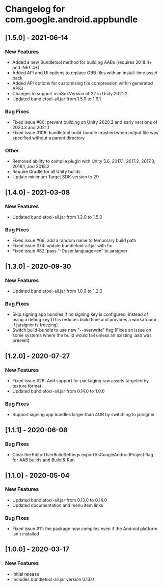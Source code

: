 # Changelog for com.google.android.appbundle

## [1.5.0] - 2021-06-14
### New Features
 - Added a new Bundletool method for building AABs (requires 2018.4+ and .NET 4+)
 - Added API and UI options to replace OBB files with an install-time asset pack
 - Added API options for customizing file compression within generated APKs
 - Changes to support minSdkVersion of 22 in Unity 2021.2
 - Updated bundletool-all.jar from 1.5.0 to 1.6.1
### Bug Fixes
 - Fixed issue #80: prevent building on Unity 2020.2 and early versions of 2020.3 and 2021.1
 - Fixed issue #106: bundletool build-bundle crashed when output file was specified without a parent directory
### Other
 - Removed ability to compile plugin with Unity 5.6, 2017.1, 2017.2, 2017.3, 2018.1, and 2018.2
 - Require Gradle for all Unity builds
 - Update minimum Target SDK version to 29

## [1.4.0] - 2021-03-08
### New Features
 - Updated bundletool-all.jar from 1.2.0 to 1.5.0
### Bug Fixes
 - Fixed issue #69: add a random name to temporary build path
 - Fixed issue #74: update bundletool-all.jar with fix
 - Fixed issue #82: pass "-Duser.language=en" to jarsigner

## [1.3.0] - 2020-09-30
### New Features
 - Updated bundletool-all.jar from 1.0.0 to 1.2.0
### Bug Fixes
 - Skip signing app bundles if no signing key is configured, instead of using a debug key (This reduces build time and provides a workaround if jarsigner is freezing)
 - Switch build-bundle to use new "--overwrite" flag (Fixes an issue on some systems where the build would fail unless an existing .aab was present)

## [1.2.0] - 2020-07-27
### New Features
 - Fixed issue #26: Add support for packaging raw assets targeted by texture format
 - Updated bundletool-all.jar from 0.14.0 to 1.0.0
### Bug Fixes
 - Support signing app bundles larger than 4GB by switching to jarsigner

## [1.1.1] - 2020-06-08
### Bug Fixes
 - Clear the EditorUserBuildSettings.exportAsGoogleAndroidProject flag for AAB builds and Build & Run

## [1.1.0] - 2020-05-04
### New Features
 - Updated bundletool-all.jar from 0.13.0 to 0.14.0
 - Updated documentation and menu item links
### Bug Fixes
 - Fixed issue #11: the package now compiles even if the Android platform isn't installed

## [1.0.0] - 2020-03-17
### New Features
 - Initial release
 - Includes bundletool-all.jar version 0.13.0

